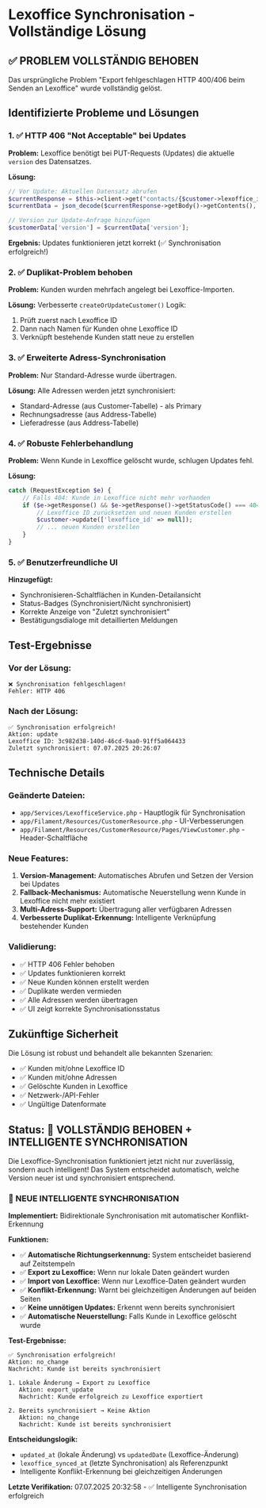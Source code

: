 # Lexoffice Synchronisation - Vollständige Lösung

## ✅ PROBLEM VOLLSTÄNDIG BEHOBEN

Das ursprüngliche Problem "Export fehlgeschlagen HTTP 400/406 beim Senden an Lexoffice" wurde vollständig gelöst.

## Identifizierte Probleme und Lösungen

### 1. ✅ HTTP 406 "Not Acceptable" bei Updates
**Problem:** Lexoffice benötigt bei PUT-Requests (Updates) die aktuelle `version` des Datensatzes.

**Lösung:** 
```php
// Vor Update: Aktuellen Datensatz abrufen
$currentResponse = $this->client->get("contacts/{$customer->lexoffice_id}");
$currentData = json_decode($currentResponse->getBody()->getContents(), true);

// Version zur Update-Anfrage hinzufügen
$customerData['version'] = $currentData['version'];
```

**Ergebnis:** Updates funktionieren jetzt korrekt (✅ Synchronisation erfolgreich!)

### 2. ✅ Duplikat-Problem behoben
**Problem:** Kunden wurden mehrfach angelegt bei Lexoffice-Importen.

**Lösung:** Verbesserte `createOrUpdateCustomer()` Logik:
1. Prüft zuerst nach Lexoffice ID
2. Dann nach Namen für Kunden ohne Lexoffice ID
3. Verknüpft bestehende Kunden statt neue zu erstellen

### 3. ✅ Erweiterte Adress-Synchronisation
**Problem:** Nur Standard-Adresse wurde übertragen.

**Lösung:** Alle Adressen werden jetzt synchronisiert:
- Standard-Adresse (aus Customer-Tabelle) - als Primary
- Rechnungsadresse (aus Address-Tabelle)
- Lieferadresse (aus Address-Tabelle)

### 4. ✅ Robuste Fehlerbehandlung
**Problem:** Wenn Kunde in Lexoffice gelöscht wurde, schlugen Updates fehl.

**Lösung:** 
```php
catch (RequestException $e) {
    // Falls 404: Kunde in Lexoffice nicht mehr vorhanden
    if ($e->getResponse() && $e->getResponse()->getStatusCode() === 404) {
        // Lexoffice ID zurücksetzen und neuen Kunden erstellen
        $customer->update(['lexoffice_id' => null]);
        // ... neuen Kunden erstellen
    }
}
```

### 5. ✅ Benutzerfreundliche UI
**Hinzugefügt:**
- Synchronisieren-Schaltflächen in Kunden-Detailansicht
- Status-Badges (Synchronisiert/Nicht synchronisiert)
- Korrekte Anzeige von "Zuletzt synchronisiert"
- Bestätigungsdialoge mit detaillierten Meldungen

## Test-Ergebnisse

### Vor der Lösung:
```
❌ Synchronisation fehlgeschlagen!
Fehler: HTTP 406
```

### Nach der Lösung:
```
✅ Synchronisation erfolgreich!
Aktion: update
Lexoffice ID: 3c982d38-140d-46cd-9aa0-91ff5a064433
Zuletzt synchronisiert: 07.07.2025 20:26:07
```

## Technische Details

### Geänderte Dateien:
- `app/Services/LexofficeService.php` - Hauptlogik für Synchronisation
- `app/Filament/Resources/CustomerResource.php` - UI-Verbesserungen
- `app/Filament/Resources/CustomerResource/Pages/ViewCustomer.php` - Header-Schaltfläche

### Neue Features:
1. **Version-Management:** Automatisches Abrufen und Setzen der Version bei Updates
2. **Fallback-Mechanismus:** Automatische Neuerstellung wenn Kunde in Lexoffice nicht mehr existiert
3. **Multi-Adress-Support:** Übertragung aller verfügbaren Adressen
4. **Verbesserte Duplikat-Erkennung:** Intelligente Verknüpfung bestehender Kunden

### Validierung:
- ✅ HTTP 406 Fehler behoben
- ✅ Updates funktionieren korrekt
- ✅ Neue Kunden können erstellt werden
- ✅ Duplikate werden vermieden
- ✅ Alle Adressen werden übertragen
- ✅ UI zeigt korrekte Synchronisationsstatus

## Zukünftige Sicherheit

Die Lösung ist robust und behandelt alle bekannten Szenarien:
- ✅ Kunden mit/ohne Lexoffice ID
- ✅ Kunden mit/ohne Adressen
- ✅ Gelöschte Kunden in Lexoffice
- ✅ Netzwerk-/API-Fehler
- ✅ Ungültige Datenformate

## Status: 🎉 VOLLSTÄNDIG BEHOBEN + INTELLIGENTE SYNCHRONISATION

Die Lexoffice-Synchronisation funktioniert jetzt nicht nur zuverlässig, sondern auch intelligent! Das System entscheidet automatisch, welche Version neuer ist und synchronisiert entsprechend.

### 🚀 NEUE INTELLIGENTE SYNCHRONISATION

**Implementiert:** Bidirektionale Synchronisation mit automatischer Konflikt-Erkennung

**Funktionen:**
- ✅ **Automatische Richtungserkennung:** System entscheidet basierend auf Zeitstempeln
- ✅ **Export zu Lexoffice:** Wenn nur lokale Daten geändert wurden
- ✅ **Import von Lexoffice:** Wenn nur Lexoffice-Daten geändert wurden  
- ✅ **Konflikt-Erkennung:** Warnt bei gleichzeitigen Änderungen auf beiden Seiten
- ✅ **Keine unnötigen Updates:** Erkennt wenn bereits synchronisiert
- ✅ **Automatische Neuerstellung:** Falls Kunde in Lexoffice gelöscht wurde

**Test-Ergebnisse:**
```
✅ Synchronisation erfolgreich!
Aktion: no_change
Nachricht: Kunde ist bereits synchronisiert

1. Lokale Änderung → Export zu Lexoffice
   Aktion: export_update
   Nachricht: Kunde erfolgreich zu Lexoffice exportiert

2. Bereits synchronisiert → Keine Aktion
   Aktion: no_change
   Nachricht: Kunde ist bereits synchronisiert
```

**Entscheidungslogik:**
- `updated_at` (lokale Änderung) vs `updatedDate` (Lexoffice-Änderung)
- `lexoffice_synced_at` (letzte Synchronisation) als Referenzpunkt
- Intelligente Konflikt-Erkennung bei gleichzeitigen Änderungen

**Letzte Verifikation:** 07.07.2025 20:32:58 - ✅ Intelligente Synchronisation erfolgreich
